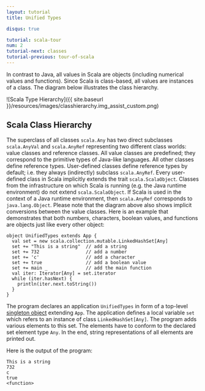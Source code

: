 ```yaml
---
layout: tutorial
title: Unified Types

disqus: true

tutorial: scala-tour
num: 2
tutorial-next: classes
tutorial-previous: tour-of-scala
---
```


In contrast to Java, all values in Scala are objects (including numerical values and functions). Since Scala is class-based, all values are instances of a class. The diagram below illustrates the class hierarchy.

![Scala Type Hierarchy]({{ site.baseurl }}/resources/images/classhierarchy.img_assist_custom.png)

## Scala Class Hierarchy ##

The superclass of all classes `scala.Any` has two direct subclasses `scala.AnyVal` and `scala.AnyRef` representing two different class worlds: value classes and reference classes. All value classes are predefined; they correspond to the primitive types of Java-like languages. All other classes define reference types. User-defined classes define reference types by default; i.e. they always (indirectly) subclass `scala.AnyRef`. Every user-defined class in Scala implicitly extends the trait `scala.ScalaObject`. Classes from the infrastructure on which Scala is running (e.g. the Java runtime environment) do not extend `scala.ScalaObject`. If Scala is used in the context of a Java runtime environment, then `scala.AnyRef` corresponds to `java.lang.Object`.
Please note that the diagram above also shows implicit conversions between the value classes.
Here is an example that demonstrates that both numbers, characters, boolean values, and functions are objects just like every other object:
 
    object UnifiedTypes extends App {
      val set = new scala.collection.mutable.LinkedHashSet[Any]
      set += "This is a string"  // add a string
      set += 732                 // add a number
      set += 'c'                 // add a character
      set += true                // add a boolean value
      set += main _              // add the main function
      val iter: Iterator[Any] = set.iterator
      while (iter.hasNext) {
        println(iter.next.toString())
      }
    }
 
The program declares an application `UnifiedTypes` in form of a top-level [singleton object](singleton-objects.html) extending `App`. The application defines a local variable `set` which refers to an instance of class `LinkedHashSet[Any]`. The program adds various elements to this set. The elements have to conform to the declared set element type `Any`. In the end, string representations of all elements are printed out.

Here is the output of the program:

    This is a string
    732
    c
    true
    <function>
